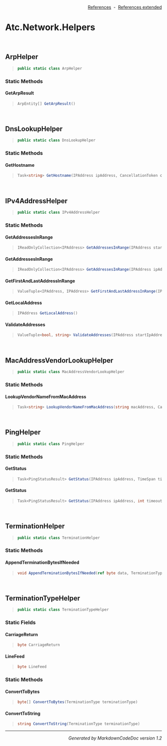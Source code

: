 <div style='text-align: right'>

[References](Index.md)&nbsp;&nbsp;-&nbsp;&nbsp;[References extended](IndexExtended.md)
</div>

# Atc.Network.Helpers

<br />

## ArpHelper

>```csharp
>public static class ArpHelper
>```

### Static Methods

#### GetArpResult
>```csharp
>ArpEntity[] GetArpResult()
>```

<br />

## DnsLookupHelper

>```csharp
>public static class DnsLookupHelper
>```

### Static Methods

#### GetHostname
>```csharp
>Task<string> GetHostname(IPAddress ipAddress, CancellationToken cancellationToken)
>```

<br />

## IPv4AddressHelper

>```csharp
>public static class IPv4AddressHelper
>```

### Static Methods

#### GetAddressesInRange
>```csharp
>IReadOnlyCollection<IPAddress> GetAddressesInRange(IPAddress startIpAddress, IPAddress endIpAddress)
>```
#### GetAddressesInRange
>```csharp
>IReadOnlyCollection<IPAddress> GetAddressesInRange(IPAddress ipAddress, int cidrLength)
>```
#### GetFirstAndLastAddressInRange
>```csharp
>ValueTuple<IPAddress, IPAddress> GetFirstAndLastAddressInRange(IPAddress ipAddress, int cidrLength)
>```
#### GetLocalAddress
>```csharp
>IPAddress GetLocalAddress()
>```
#### ValidateAddresses
>```csharp
>ValueTuple<bool, string> ValidateAddresses(IPAddress startIpAddress, IPAddress endIpAddress)
>```

<br />

## MacAddressVendorLookupHelper

>```csharp
>public static class MacAddressVendorLookupHelper
>```

### Static Methods

#### LookupVendorNameFromMacAddress
>```csharp
>Task<string> LookupVendorNameFromMacAddress(string macAddress, CancellationToken cancellationToken = null)
>```

<br />

## PingHelper

>```csharp
>public static class PingHelper
>```

### Static Methods

#### GetStatus
>```csharp
>Task<PingStatusResult> GetStatus(IPAddress ipAddress, TimeSpan timeout)
>```
#### GetStatus
>```csharp
>Task<PingStatusResult> GetStatus(IPAddress ipAddress, int timeoutInMs = 1000)
>```

<br />

## TerminationHelper

>```csharp
>public static class TerminationHelper
>```

### Static Methods

#### AppendTerminationBytesIfNeeded
>```csharp
>void AppendTerminationBytesIfNeeded(ref byte data, TerminationType terminationType)
>```

<br />

## TerminationTypeHelper

>```csharp
>public static class TerminationTypeHelper
>```

### Static Fields

#### CarriageReturn
>```csharp
>byte CarriageReturn
>```
#### LineFeed
>```csharp
>byte LineFeed
>```
### Static Methods

#### ConvertToBytes
>```csharp
>byte[] ConvertToBytes(TerminationType terminationType)
>```
#### ConvertToString
>```csharp
>string ConvertToString(TerminationType terminationType)
>```
<hr /><div style='text-align: right'><i>Generated by MarkdownCodeDoc version 1.2</i></div>
